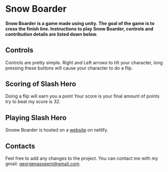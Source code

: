 # Snow Boarder 

#### Snow Boarder is a game made using unity. The goal of the game is to cross the finish line. Instructions to play Snow Boarder, controls and contribution details are listed down below.

## Controls
Controls are pretty simple. Right and Left arrows to tilt your character, long pressing these buttons will cause your character to do a flip.

## Scoring of Slash Hero
Doing a flip will earn you a point Your score is your final amount of points try to beat my score is 32.

## Playing Slash Hero
Snoew Boarder is hosted on a [website](https://snow-boarder.netlify.app) on netlify.

## Contacts
Feel free to add any changes to the project.
You can contact me with my gmail: georgenasseem@gmail.com.